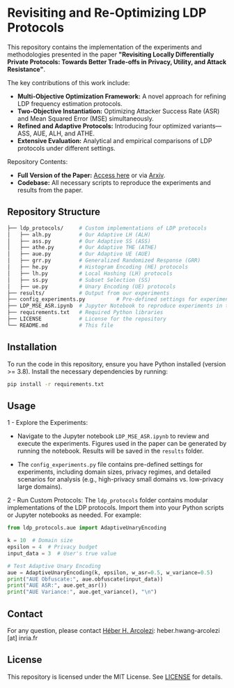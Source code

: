 # Revisiting and Re-Optimizing LDP Protocols
This repository contains the implementation of the experiments and methodologies presented in the paper **"Revisiting Locally Differentially Private Protocols: Towards Better Trade-offs in Privacy, Utility, and Attack Resistance"**. 

The key contributions of this work include:
- **Multi-Objective Optimization Framework:** A novel approach for refining LDP frequency estimation protocols.
- **Two-Objective Instantiation:** Optimizing Attacker Success Rate (ASR) and Mean Squared Error (MSE) simultaneously.
- **Refined and Adaptive Protocols:** Introducing four optimized variants—ASS, AUE, ALH, and ATHE. 
- **Extensive Evaluation:** Analytical and empirical comparisons of LDP protocols under different settings.

Repository Contents:
- **Full Version of the Paper:** [Access here](https://github.com/hharcolezi/LDP_protocols_refined/blob/main/2025_Revisiting_LDP_Protocols.pdf) or via [Arxiv](https://arxiv.org/abs/2503.01482).
- **Codebase:** All necessary scripts to reproduce the experiments and results from the paper.

## Repository Structure
```bash
├── ldp_protocols/     # Custom implementations of LDP protocols
│   ├── alh.py         # Our Adaptive LH (ALH) 
│   ├── ass.py         # Our Adaptive SS (ASS)
│   ├── athe.py        # Our Adaptive THE (ATHE)
│   ├── aue.py         # Our Adaptive UE (AUE)
│   ├── grr.py         # Generalized Randomized Response (GRR)
│   ├── he.py          # Histogram Encoding (HE) protocols
│   ├── lh.py          # Local Hashing (LH) protocols
│   ├── ss.py          # Subset Selection (SS)
│   ├── ue.py          # Unary Encoding (UE) protocols
├── results/           # Output from our experiments
├── config_experiments.py		   # Pre-defined settings for experiments
├── LDP_MSE_ASR.ipynb  # Jupyter Notebook to reproduce experiments in the paper
├── requirements.txt   # Required Python libraries
├── LICENSE            # License for the repository
└── README.md          # This file
```

## Installation
To run the code in this repository, ensure you have Python installed (version >= 3.8). Install the necessary dependencies by running:

```bash
pip install -r requirements.txt
```

## Usage
1 - Explore the Experiments: 
	
- Navigate to the Jupyter notebook ``LDP_MSE_ASR.ipynb`` to review and execute the experiments. Figures used in the paper can be generated by running the notebook. Results will be saved in the ``results`` folder.
	
- The ``config_experiments.py`` file contains pre-defined settings for experiments, including domain sizes, privacy regimes, and detailed scenarios for analysis (e.g., high-privacy small domains vs. low-privacy large domains). 

2 - Run Custom Protocols: The ``ldp_protocols`` folder contains modular implementations of the LDP protocols. Import them into your Python scripts or Jupyter notebooks as needed. For example:

```python
from ldp_protocols.aue import AdaptiveUnaryEncoding

k = 10  # Domain size
epsilon = 4  # Privacy budget
input_data = 3  # User's true value

# Test Adaptive Unary Encoding
aue = AdaptiveUnaryEncoding(k, epsilon, w_asr=0.5, w_variance=0.5)
print("AUE Obfuscate:", aue.obfuscate(input_data))
print("AUE ASR:", aue.get_asr())
print("AUE Variance:", aue.get_variance(), "\n")

```

## Contact
For any question, please contact [Héber H. Arcolezi](https://hharcolezi.github.io/): heber.hwang-arcolezi [at] inria.fr


## License
This repository is licensed under the MIT License. See [LICENSE](https://github.com/hharcolezi/LDP_protocols_reoptimized/blob/main/LICENSE) for details.